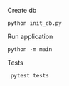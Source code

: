 Create db 
```commandline
python init_db.py
```

Run application

```commandline
python -m main
```

Tests 

```commandline
 pytest tests
```
